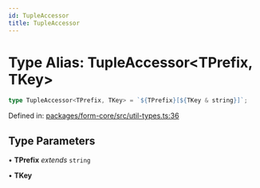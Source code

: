 ```yaml
---
id: TupleAccessor
title: TupleAccessor
---
```


<!-- DO NOT EDIT: this page is autogenerated from the type comments -->

# Type Alias: TupleAccessor\<TPrefix, TKey\>

```ts
type TupleAccessor<TPrefix, TKey> = `${TPrefix}[${TKey & string}]`;
```

Defined in: [packages/form-core/src/util-types.ts:36](https://github.com/TanStack/form/blob/main/packages/form-core/src/util-types.ts#L36)

## Type Parameters

• **TPrefix** *extends* `string`

• **TKey**
